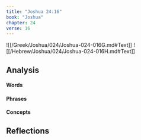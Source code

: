 ```yaml
---
title: "Joshua 24:16"
book: "Joshua"
chapter: 24
verse: 16
---
```

![[/Greek/Joshua/024/Joshua-024-016G.md#Text]]
![[/Hebrew/Joshua/024/Joshua-024-016H.md#Text]]

## Analysis

#### Words

#### Phrases

#### Concepts

## Reflections
